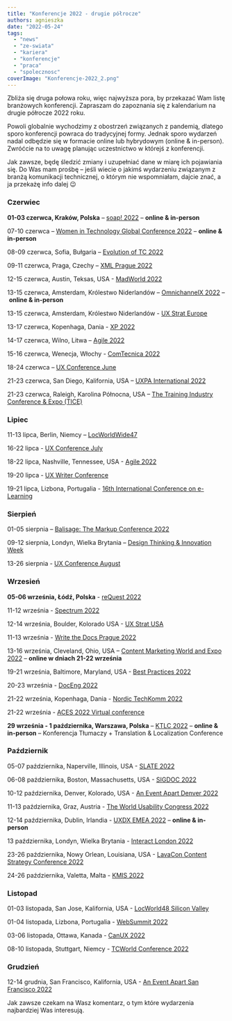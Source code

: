 ```yaml
---
title: "Konferencje 2022 - drugie półrocze"
authors: agnieszka
date: "2022-05-24"
tags:
  - "news"
  - "ze-swiata"
  - "kariera"
  - "konferencje"
  - "praca"
  - "spolecznosc"
coverImage: "Konferencje-2022_2.png"
---
```


Zbliża się druga połowa roku, więc najwyższa pora, by przekazać Wam listę
branżowych konferencji. Zapraszam do zapoznania się z kalendarium na drugie
półrocze 2022 roku.

Powoli globalnie wychodzimy z obostrzeń związanych z pandemią, dlatego sporo
konferencji powraca do tradycyjnej formy. Jednak sporo wydarzeń nadal odbędzie
się w formacie online lub hybrydowym (online & in-person). Zwróćcie na to uwagę
planując uczestnictwo w którejś z konferencji.

Jak zawsze, będę śledzić zmiany i uzupełniać dane w miarę ich pojawiania się. Do
Was mam prośbę – jeśli wiecie o jakimś wydarzeniu związanym z branżą komunikacji
technicznej, o którym nie wspomniałam, dajcie znać, a ja przekażę info dalej 😉

### Czerwiec

**01-03 czerwca, Kraków, Polska** – [soap! 2022](http://soapconf.com/)
– **online & in-person**

07-10 czerwca
– [Women in Technology Global Conference 2022](https://www.womentech.net/women-tech-conference) – **online
& in-person**

08-09 czerwca, Sofia, Bułgaria
– [Evolution of TC 2022](https://evolution-of-tc.com/)

09-11 czerwca, Praga, Czechy – [XML Prague 2022](https://www.xmlprague.cz/)

12-15 czerwca, Austin, Teksas, USA -
[MadWorld 2022](https://www.madcapsoftware.com/madworld-conferences/madworld-2022/)

13-15 czerwca, Amsterdam, Królestwo Niderlandów
– [OmnichannelX 2022](https://omnichannelx.digital/) – **online & in-person**

13-15 czerwca, Amsterdam, Królestwo Niderlandów -
[UX Strat Europe](https://uxstrat.com/europe/)

13-17 czerwca, Kopenhaga, Dania -
[XP 2022](https://www.agilealliance.org/xp2022/)

14-17 czerwca, Wilno, Litwa
– [Agile 2022](https://agile-online.org/index.php/conference-2022)

15-16 czerwca, Wenecja, Włochy -
[ComTecnica 2022](https://www.comtecnica.eu/en/)

18-24 czerwca – [UX Conference June](https://www.nngroup.com/training/june/)

21-23 czerwca, San Diego, Kalifornia, USA
– [UXPA International 2022](https://uxpa2022.org/)

21-23 czerwca, Raleigh, Karolina Północna, USA
– [The Training Industry Conference & Expo (TICE)](https://tice.trainingindustry.com/event/fc4ecba7-05dc-424d-a748-661076d67f3e/summary)

### Lipiec

11-13 lipca, Berlin, Niemcy –
[LocWorldWide47](https://locworld.com/call-for-papers-locworld47-berlin/)

16-22 lipca - [UX Conference July](https://www.nngroup.com/training/july/)

18-22 lipca, Nashville, Tennessee, USA -
[Agile 2022](https://www.agilealliance.org/agile2022/)

19-20 lipca - [UX Writer Conference](https://uxwriterconference.com/)

19-21 lipca, Lizbona, Portugalia -
[16th International Conference on e-Learning](https://www.elearning-conf.org/)

### Sierpień

01-05 sierpnia –
[Balisage: The Markup Conference 2022](http://www.balisage.net/)

09-12 sierpnia, Londyn, Wielka Brytania –
[Design Thinking & Innovation Week](https://futurelondonacademy.co.uk/en/course/design-thinking-and-innovation)

13-26 sierpnia -
[UX Conference August](https://www.nngroup.com/training/august/)

### Wrzesień

**05-06 września, Łódź, Polska** - [reQuest 2022](https://2022.request.pl/)

11-12 września - [Spectrum 2022](https://stc-rochester.org/spectrum/)

12-14 września, Boulder, Kolorado USA - [UX Strat USA](https://uxstrat.com/usa/)

11-13 września -
[Write the Docs Prague 2022](https://www.writethedocs.org/conf/prague/2022/)

13-16 września, Cleveland, Ohio, USA –
[Content Marketing World and Expo 2022](https://www.contentmarketingworld.com/) – **online
w dniach 21-22 września**

19-21 września, Baltimore, Maryland, USA -
[Best Practices 2022](https://bp.infomanagementcenter.com/)

20-23 września - [DocEng 2022](https://doceng.org/doceng2022)

21-22 września, Kopenhaga, Dania -
[Nordic TechKomm 2022](https://www.nordic-techkomm.com/)

21-22 września -
[ACES 2022 Virtual conference](https://aceseditors.org/conference)

**29 września - 1 października, Warszawa, Polska**
– [KTLC 2022](https://www.konferencjatlumaczy.pl/) – **online & in-person** –
Konferencja Tłumaczy + Translation & Localization Conference

### Październik

05-07 października, Naperville, Illinois, USA -
[SLATE 2022](https://www.slategroup.org/conference)

06-08 października, Boston, Massachusetts, USA -
[SIGDOC 2022](https://sigdoc.acm.org/)

10-12 października, Denver, Kolorado, USA -
[An Event Apart Denver 2022](https://aneventapart.com/event/denver-2022)

11-13 października, Graz, Austria -
[The World Usability Congress 2022](https://worldusabilitycongress.com/)

12-14 października, Dublin, Irlandia -
[UXDX EMEA 2022](https://uxdx.com/emea/2022/?gclid=Cj0KCQjwhLKUBhDiARIsAMaTLnGZCpl3KJEdhYNYE5VJXTgW1ZEFvlCYmhkkSUxEH9XqtgA1jeAfy5caAp52EALw_wcB)
– **online & in-person**

13 października, Londyn, Wielka Brytania -
[Interact London 2022](https://www.interactconf.com/)

23-26 października, Nowy Orlean, Louisiana, USA -
[LavaCon Content Strategy Conference 2022](https://lavacon.org/)

24-26 października, Valetta, Malta - [KMIS 2022](https://kmis.scitevents.org/)

### Listopad

01-03 listopada, San Jose, Kalifornia, USA -
[LocWorld48 Silicon Valley](https://locworld.com/call-for-papers-locworld48-silicon-valley/)

01-04 listopada, Lizbona, Portugalia - [WebSummit 2022](https://websummit.com/)

03-06 listopada, Ottawa, Kanada - [CanUX 2022](https://canux.io/)

08-10 listopada, Stuttgart, Niemcy -
[TCWorld Conference 2022](https://tcworldconference.tekom.de/)

### Grudzień

12-14 grudnia, San Francisco, Kalifornia, USA -
[An Event Apart San Francisco 2022](https://aneventapart.com/event/san-francisco-2022)

Jak zawsze czekam na Wasz komentarz, o tym które wydarzenia najbardziej Was
interesują.
